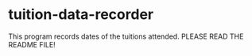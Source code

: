 # tuition-data-recorder
This program records dates of the tuitions attended. PLEASE READ THE README FILE!
